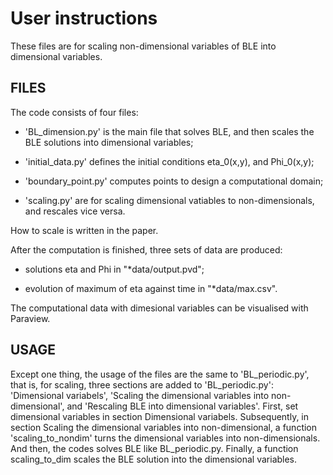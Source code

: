 # User instructions

These files are for scaling non-dimensional variables of BLE into dimensional variables.


## FILES

The code consists of four files:

- 'BL_dimension.py' is the main file that solves BLE, and then scales the BLE solutions into dimensional variables;

- 'initial_data.py' defines the initial conditions eta_0(x,y), and Phi_0(x,y);

- 'boundary_point.py' computes points to design a computational domain;

- 'scaling.py' are for scaling dimensional vatiables to non-dimensionals, and rescales vice versa.

How to scale is written in the paper. 

After the computation is finished, three sets of data are produced:

- solutions eta and Phi in "*data/output.pvd";

- evolution of maximum of eta against time in "*data/max.csv".

The computational data with dimesional variables can be visualised with Paraview.

## USAGE
Except one thing, the usage of the files are the same to 'BL_periodic.py', that is, for scaling, three sections are added to 'BL_periodic.py': 'Dimensional variabels', 'Scaling the dimensional variables into non-dimensional', and 'Rescaling BLE into dimensional variables'. First, set dimensional variables in section Dimensional variabels. Subsequently, in section Scaling the dimensional variables into non-dimensional, a function 'scaling_to_nondim' turns the dimensional variables into non-dimensionals. And then, the codes solves BLE like BL_periodic.py. Finally, a function scaling_to_dim scales the BLE solution into the dimensional variables.
